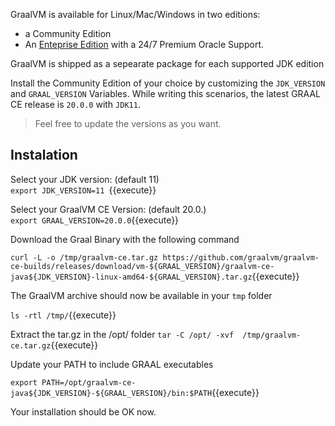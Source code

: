 GraalVM is available for Linux/Mac/Windows in two editions: 
* a Community Edition 
* An [Enteprise Edition](https://www.oracle.com/downloads/graalvm-downloads.html) with a 24/7 Premium Oracle Support.

GraalVM is shipped as a sepearate package for each supported JDK edition 

Install the Community Edition of your choice by customizing the  `JDK_VERSION` and `GRAAL_VERSION` Variables.
While writing this scenarios, the latest GRAAL CE release is `20.0.0`  with   `JDK11`.
> Feel free to update the versions as you want.


## Instalation

Select your JDK version: (default 11) <br> `export JDK_VERSION=11 `{{execute}} <br>

Select your GraalVM CE Version: (default 20.0.)<br>`export GRAAL_VERSION=20.0.0`{{execute}}


Download the Graal Binary with the following command 

`curl -L -o /tmp/graalvm-ce.tar.gz https://github.com/graalvm/graalvm-ce-builds/releases/download/vm-${GRAAL_VERSION}/graalvm-ce-java${JDK_VERSION}-linux-amd64-${GRAAL_VERSION}.tar.gz`{{execute}}

The GraalVM archive should now be available in your `tmp` folder 

`ls -rtl /tmp/`{{execute}}

Extract the tar.gz in the /opt/ folder
`tar -C /opt/ -xvf  /tmp/graalvm-ce.tar.gz`{{execute}}

Update your PATH to  include GRAAL executables

`export PATH=/opt/graalvm-ce-java${JDK_VERSION}-${GRAAL_VERSION}/bin:$PATH`{{execute}}

Your installation should be OK now.
